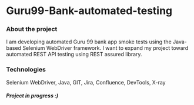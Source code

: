 # Guru99-Bank-automated-testing
### About the project
I am developing automated Guru 99 bank app smoke tests using the Java-based Selenium WebDriver framework. I want to expand my project toward automated REST API testing using REST assured library.
### Technologies
Selenium WebDriver, Java, GIT, Jira, Confluence, DevTools, X-ray
##### Project in progress :)
